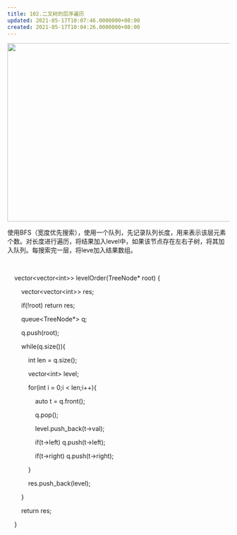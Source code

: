 ```yaml
---
title: 102.二叉树的层序遍历
updated: 2021-05-17T10:07:46.0000000+08:00
created: 2021-05-17T10:04:26.0000000+08:00
---
```


<img src="C:\Users\82772\AppData\Local\Temp\yifan&#39;s Notebook\pandoc/media/image1.png" style="width:5.52083in;height:4.20833in" />

使用BFS（宽度优先搜索），使用一个队列，先记录队列长度，用来表示该层元素个数。对长度进行遍历，将结果加入level中，如果该节点存在左右子树，将其加入队列。每搜索完一层，将leve加入结果数组。

 

    vector\<vector\<int>\> levelOrder(TreeNode\* root) {

        vector\<vector\<int>\> res;

        if(!root) return res;

        queue\<TreeNode\*\> q;

        q.push(root);

        while(q.size()){

            int len = q.size();

            vector\<int> level;

            for(int i = 0;i \< len;i++){

                auto t = q.front();

                q.pop();

                level.push_back(t->val);

                if(t->left) q.push(t->left);

                if(t->right) q.push(t->right);

            }

            res.push_back(level);

        }

        return res;

    }
